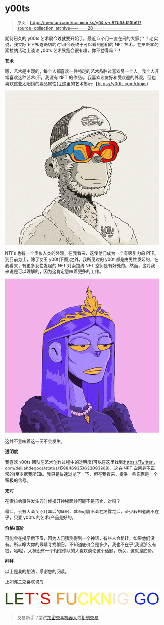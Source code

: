 # y00ts

> 原文：<https://medium.com/coinmonks/y00ts-c87b68d55b6f?source=collection_archive---------28----------------------->

期待已久的 y00ts 艺术展今晚就要开始了。最近 5 个月一直在闹的大家(？？老实说，我实际上不知道确切的时间)今晚终于可以看到他们的 NFT 艺术。在里斯本的索拉纳活动上谈论 y00ts 艺术展览会很有趣，你不觉得吗？！

**艺术**

嗯，艺术是主观的，每个人都喜欢一件特定的艺术品胜过喜欢另一个人。我个人非常喜欢这种艺术(不，我没有 NFT 的作品)。我喜欢它友好和受欢迎的外观，但也喜欢这些太阳镜的毒品属性(见这里的艺术揭示:【https://y00ts.com/drops)

![](img/c76746430935bc769b2a1fa87919a7a4.png)

NTFs 也有一个类似人类的外观，在我看来，这使他们成为一个有吸引力的 PFP。到目前为止，除了女王 y00t(下图)之外，我所见过的 y00t 都是由男性发起的，在我看来，有更多女性发起的 NFT 对索拉纳·NFT 空间是有好处的。然而，这对我来说是可以理解的，因为这肯定意味着更多的工作。

![](img/fec21598a4b940d4ca66a585e99ae661.png)

这并不意味着这一天不会发生。

**透明度**

我喜欢 y00ts 团队在艺术创作过程中的透明度(可以在这里找到:[https://Twitter . com/delilahdegods/status/1588469353632083968](https://twitter.com/delilahdegods/status/1588469353632083968))，这在 NFT 空间是不正常的(至少据我所知)。我只是快速浏览了一下，但在我看来，提供一些东西是一个积极的信号。

**定时**

在索拉纳事件发生的时候揭开神秘面纱可能不是巧合，对吗？

最后，没有人会关心几年后的延迟，甚至可能不会在揭露之后。至少我知道我不在乎，只要 y00ts 的艺术/产品是好的。

**价格/底价**

可能会在揭示后下降，因为人们猜测得到一个神话，有些人会翻转，如果他们没有。所以睁大你的眼睛寻找偷窃。不知道底价会是多少，我也不在乎(我没那么有钱，哈哈)。大概没有一个相信球队的人喜欢谈论这个话题，所以，这就是底价。

**拜拜**

以上是我的想法，感谢您的阅读。

正如弗兰克喜欢说的:

![](img/bb8b90ef12820fe14cafc683e67ba1f8.png)

> 交易新手？尝试[加密交易机器人](/coinmonks/crypto-trading-bot-c2ffce8acb2a)或[复制交易](/coinmonks/top-10-crypto-copy-trading-platforms-for-beginners-d0c37c7d698c)